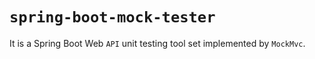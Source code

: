 # `spring-boot-mock-tester`

It is a Spring Boot Web `API` unit testing tool set implemented by `MockMvc`.
